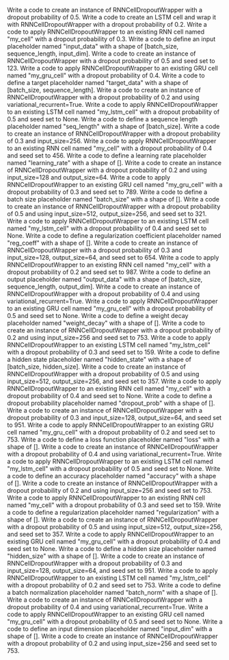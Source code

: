 Write a code to create an instance of RNNCellDropoutWrapper with a dropout probability of 0.5.
Write a code to create an LSTM cell and wrap it with RNNCellDropoutWrapper with a dropout probability of 0.2.
Write a code to apply RNNCellDropoutWrapper to an existing RNN cell named "my_cell" with a dropout probability of 0.3.
Write a code to define an input placeholder named "input_data" with a shape of [batch_size, sequence_length, input_dim].
Write a code to create an instance of RNNCellDropoutWrapper with a dropout probability of 0.5 and seed set to 123.
Write a code to apply RNNCellDropoutWrapper to an existing GRU cell named "my_gru_cell" with a dropout probability of 0.4.
Write a code to define a target placeholder named "target_data" with a shape of [batch_size, sequence_length].
Write a code to create an instance of RNNCellDropoutWrapper with a dropout probability of 0.2 and using variational_recurrent=True.
Write a code to apply RNNCellDropoutWrapper to an existing LSTM cell named "my_lstm_cell" with a dropout probability of 0.5 and seed set to None.
Write a code to define a sequence length placeholder named "seq_length" with a shape of [batch_size].
Write a code to create an instance of RNNCellDropoutWrapper with a dropout probability of 0.3 and input_size=256.
Write a code to apply RNNCellDropoutWrapper to an existing RNN cell named "my_cell" with a dropout probability of 0.4 and seed set to 456.
Write a code to define a learning rate placeholder named "learning_rate" with a shape of [].
Write a code to create an instance of RNNCellDropoutWrapper with a dropout probability of 0.2 and using input_size=128 and output_size=64.
Write a code to apply RNNCellDropoutWrapper to an existing GRU cell named "my_gru_cell" with a dropout probability of 0.3 and seed set to 789.
Write a code to define a batch size placeholder named "batch_size" with a shape of [].
Write a code to create an instance of RNNCellDropoutWrapper with a dropout probability of 0.5 and using input_size=512, output_size=256, and seed set to 321.
Write a code to apply RNNCellDropoutWrapper to an existing LSTM cell named "my_lstm_cell" with a dropout probability of 0.4 and seed set to None.
Write a code to define a regularization coefficient placeholder named "reg_coeff" with a shape of [].
Write a code to create an instance of RNNCellDropoutWrapper with a dropout probability of 0.3 and input_size=128, output_size=64, and seed set to 654.
Write a code to apply RNNCellDropoutWrapper to an existing RNN cell named "my_cell" with a dropout probability of 0.2 and seed set to 987.
Write a code to define an output placeholder named "output_data" with a shape of [batch_size, sequence_length, output_dim].
Write a code to create an instance of RNNCellDropoutWrapper with a dropout probability of 0.4 and using variational_recurrent=True.
Write a code to apply RNNCellDropoutWrapper to an existing GRU cell named "my_gru_cell" with a dropout probability of 0.5 and seed set to None.
Write a code to define a weight decay placeholder named "weight_decay" with a shape of [].
Write a code to create an instance of RNNCellDropoutWrapper with a dropout probability of 0.2 and using input_size=256 and seed set to 753.
Write a code to apply RNNCellDropoutWrapper to an existing LSTM cell named "my_lstm_cell" with a dropout probability of 0.3 and seed set to 159.
Write a code to define a hidden state placeholder named "hidden_state" with a shape of [batch_size, hidden_size].
Write a code to create an instance of RNNCellDropoutWrapper with a dropout probability of 0.5 and using input_size=512, output_size=256, and seed set to 357.
Write a code to apply RNNCellDropoutWrapper to an existing RNN cell named "my_cell" with a dropout probability of 0.4 and seed set to None.
Write a code to define a dropout probability placeholder named "dropout_prob" with a shape of [].
Write a code to create an instance of RNNCellDropoutWrapper with a dropout probability of 0.3 and input_size=128, output_size=64, and seed set to 951.
Write a code to apply RNNCellDropoutWrapper to an existing GRU cell named "my_gru_cell" with a dropout probability of 0.2 and seed set to 753.
Write a code to define a loss function placeholder named "loss" with a shape of [].
Write a code to create an instance of RNNCellDropoutWrapper with a dropout probability of 0.4 and using variational_recurrent=True.
Write a code to apply RNNCellDropoutWrapper to an existing LSTM cell named "my_lstm_cell" with a dropout probability of 0.5 and seed set to None.
Write a code to define an accuracy placeholder named "accuracy" with a shape of [].
Write a code to create an instance of RNNCellDropoutWrapper with a dropout probability of 0.2 and using input_size=256 and seed set to 753.
Write a code to apply RNNCellDropoutWrapper to an existing RNN cell named "my_cell" with a dropout probability of 0.3 and seed set to 159.
Write a code to define a regularization placeholder named "regularization" with a shape of [].
Write a code to create an instance of RNNCellDropoutWrapper with a dropout probability of 0.5 and using input_size=512, output_size=256, and seed set to 357.
Write a code to apply RNNCellDropoutWrapper to an existing GRU cell named "my_gru_cell" with a dropout probability of 0.4 and seed set to None.
Write a code to define a hidden size placeholder named "hidden_size" with a shape of [].
Write a code to create an instance of RNNCellDropoutWrapper with a dropout probability of 0.3 and input_size=128, output_size=64, and seed set to 951.
Write a code to apply RNNCellDropoutWrapper to an existing LSTM cell named "my_lstm_cell" with a dropout probability of 0.2 and seed set to 753.
Write a code to define a batch normalization placeholder named "batch_norm" with a shape of [].
Write a code to create an instance of RNNCellDropoutWrapper with a dropout probability of 0.4 and using variational_recurrent=True.
Write a code to apply RNNCellDropoutWrapper to an existing GRU cell named "my_gru_cell" with a dropout probability of 0.5 and seed set to None.
Write a code to define an input dimension placeholder named "input_dim" with a shape of [].
Write a code to create an instance of RNNCellDropoutWrapper with a dropout probability of 0.2 and using input_size=256 and seed set to 753.